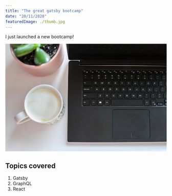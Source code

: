 ```yaml
---
title: "The great gatsby bootcamp"
date: "20/11/2020"
featuredImage: ./thumb.jpg
---
```


I just launched a new bootcamp!

![image of laptop](./image.jpg)

## Topics covered

1. Gatsby
2. GraphQL
3. React